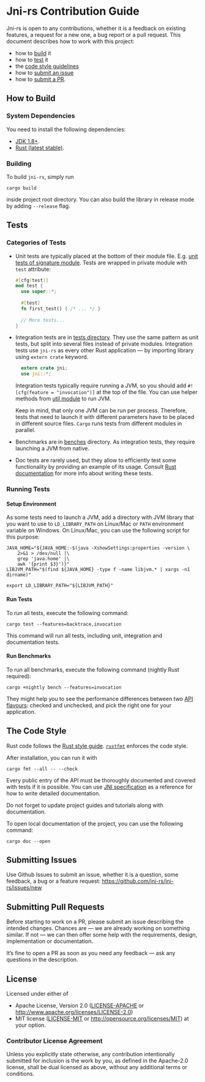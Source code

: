 # Jni-rs Contribution Guide

Jni-rs is open to any contributions, whether 
it is a feedback on existing features, a request for a new one, a bug report
or a pull request. This document describes how to work with this project: 
  * how to [build](#how-to-build) it
  * how to [test](#tests) it
  * the [code style guidelines](#the-code-style)
  * how to [submit an issue](#submitting-issues)
  * how to [submit a PR](#submitting-pull-requests).

## How to Build

### System Dependencies

You need to install the following dependencies:
  * [JDK 1.8+](http://jdk.java.net/10/).
  * [Rust (latest stable)](https://www.rust-lang.org/).

### Building

To build `jni-rs`, simply run

```$sh
cargo build
```

inside project root directory. You can also build the library in release mode by
adding `--release` flag.

## Tests

### Categories of Tests

* Unit tests are typically placed at the bottom of their module file.
  E.g. [unit tests of signature module](src/wrapper/signature.rs). Tests are wrapped
  in private module with `test` attribute:
  
  ```rust
  #[cfg(test)]
  mod test {
    use super::*;
    
    #[test]
    fn first_test() { /* ... */ }
    
    // More tests...
  }
  ```
* Integration tests are in [tests directory](tests). They use the same pattern as 
  unit tests, but split into several files instead of private modules.
  Integration tests use `jni-rs` as every other Rust application — by importing 
  library using `extern crate` keyword.
  
  ```rust
    extern crate jni;
    use jni::*;
  ```
  Integration tests typically require running a JVM, so you should add 
  `#![cfg(feature = "invocation")]` at the top of the file. You can use helper
  methods from [util module](tests/util/mod.rs) to run JVM.
  
  Keep in mind, that only one JVM can be run per process. Therefore, tests that
  need to launch it with different parameters have to be placed in different 
  source files. `Cargo` runs tests from different modules in parallel.

* Benchmarks are in [benches](benches) directory. As integration tests, they
  require launching a JVM from native.

* Doc tests are rarely used, but they allow to efficiently test some functionality
  by providing an example of its usage. Consult 
  [Rust documentation](https://doc.rust-lang.org/beta/rustdoc/documentation-tests.html)
  for more info about writing these tests.

### Running Tests

#### Setup Environment

As some tests need to launch a JVM, add a directory with JVM library that you want
to use to `LD_LIBRARY_PATH` on Linux/Mac or `PATH` environment variable on Windows.
On Linux/Mac, you can use the following script for this purpose:

```$sh
JAVA_HOME="${JAVA_HOME:-$(java -XshowSettings:properties -version \
    2>&1 > /dev/null |\
    grep 'java.home' |\
    awk '{print $3}')}"
LIBJVM_PATH="$(find ${JAVA_HOME} -type f -name libjvm.* | xargs -n1 dirname)"

export LD_LIBRARY_PATH="${LIBJVM_PATH}"
```

#### Run Tests

To run all tests, execute the following command:

```$sh
cargo test --features=backtrace,invocation
```

This command will run all tests, including unit, integration and documentation
tests.

#### Run Benchmarks

To run all benchmarks, execute the following command (nightly Rust required):

```$sh
cargo +nightly bench --features=invocation
```

They might help you to see the performance differences between
two [API flavours][checked-unchecked]: checked and unchecked, and
pick the right one for your application.

[checked-unchecked]: https://docs.rs/jni/0.13.0/jni/struct.JNIEnv.html#checked-and-unchecked-methods

## The Code Style

Rust code follows the [Rust style guide](https://github.com/rust-lang-nursery/fmt-rfcs/blob/master/guide/guide.md).
[`rustfmt`](https://github.com/rust-lang-nursery/rustfmt) enforces the code style.

After installation, you can run it with
```$sh
cargo fmt --all -- --check
```

Every public entry of the API must be thoroughly documented and covered with tests if it is possible.
You can use [JNI specification](https://docs.oracle.com/javase/10/docs/specs/jni/index.html) as 
a reference for how to write detailed documentation.

Do not forget to update project guides and tutorials along with documentation.

To open local documentation of the project, you can use the following command:

```$sh
cargo doc --open
```

## Submitting Issues
Use Github Issues to submit an issue, whether it is a question, some feedback, a bug or a feature request:
https://github.com/jni-rs/jni-rs/issues/new

## Submitting Pull Requests
Before starting to work on a PR, please submit an issue describing the intended changes.
Chances are — we are already working on something similar. If not — we can then offer some
help with the requirements, design, implementation or documentation.

It’s fine to open a PR as soon as you need any feedback — ask any questions in the description.

## License
Licensed under either of

 * Apache License, Version 2.0 ([LICENSE-APACHE](LICENSE-APACHE) or http://www.apache.org/licenses/LICENSE-2.0)
 * MIT license ([LICENSE-MIT](LICENSE-MIT) or http://opensource.org/licenses/MIT)
at your option.

### Contributor License Agreement
Unless you explicitly state otherwise, any contribution intentionally
submitted for inclusion is the work by you, as defined in the
Apache-2.0 license, shall be dual licensed as above, without any
additional terms or conditions.
